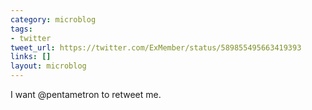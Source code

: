 ```yaml
---
category: microblog
tags:
- twitter
tweet_url: https://twitter.com/ExMember/status/589855495663419393
links: []
layout: microblog
---
```

I want @pentametron to retweet me.
